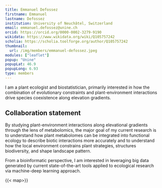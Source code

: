 ```yaml
---
title: Emmanuel Defossez
firstname: Emmanuel
lastname: Defossez
institution: University of Neuchâtel, Switzerland
email: emmanuel.defossez@unine.ch
orcid: https://orcid.org/0000-0002-3279-9190
wikidata: https://www.wikidata.org/wiki/Q105757242
scholia: https://scholia.toolforge.org/author/Q105757242
thumbnail:
  url: /img/members/emmanuel-defossez.jpeg
modules: ["leaflet"]
popup: "Unine"
popupLat: 46.9
popupLong: 6.93
type: members
---
```


I am a plant ecologist and biostatistician, primarily interested in how the combination of evolutionary constraints and plant-environment interactions drive species coexistence along elevation gradients.

## Collaboration statement

By studying plant-environment interactions along elevational gradients through the lens of metabolomics, the major goal of my current research is to understand how plant metabolomes can be integrated into functional ecology to describe biotic interactions more accurately and to understand how the local environment constrains plant strategies, structures biodiversity, and shape landscape pattern.

From a bioinformatic perspective, I am interested in leveraging big data generated by current state-of-the-art tools applied to ecological research via machine-deep learning approach.

{{< map>}}

